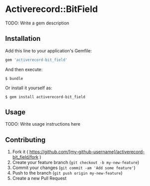 # Activerecord::BitField

TODO: Write a gem description

## Installation

Add this line to your application's Gemfile:

```ruby
gem 'activerecord-bit_field'
```

And then execute:

    $ bundle

Or install it yourself as:

    $ gem install activerecord-bit_field

## Usage

TODO: Write usage instructions here

## Contributing

1. Fork it ( https://github.com/[my-github-username]/activerecord-bit_field/fork )
2. Create your feature branch (`git checkout -b my-new-feature`)
3. Commit your changes (`git commit -am 'Add some feature'`)
4. Push to the branch (`git push origin my-new-feature`)
5. Create a new Pull Request
